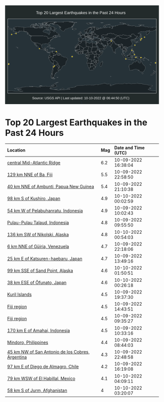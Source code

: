 ![Map](./map.png)

# Top 20 Largest Earthquakes in the Past 24 Hours

| Location | Mag | Date and Time (UTC) |
|:---|:---|:---|
| [central Mid-Atlantic Ridge](https://earthquake.usgs.gov/earthquakes/eventpage/us6000isau) | 6.2 | 10-09-2022 16:38:04 |
| [129 km NNE of Ba, Fiji](https://earthquake.usgs.gov/earthquakes/eventpage/us6000isdb) | 5.5 | 10-09-2022 22:58:50 |
| [40 km NNE of Ambunti, Papua New Guinea](https://earthquake.usgs.gov/earthquakes/eventpage/us6000isch) | 5.4 | 10-09-2022 21:10:38 |
| [98 km S of Kushiro, Japan](https://earthquake.usgs.gov/earthquakes/eventpage/us6000isdf) | 4.9 | 10-10-2022 00:02:59 |
| [54 km W of Pelabuhanratu, Indonesia](https://earthquake.usgs.gov/earthquakes/eventpage/us6000is90) | 4.9 | 10-09-2022 10:02:43 |
| [Pulau-Pulau Talaud, Indonesia](https://earthquake.usgs.gov/earthquakes/eventpage/us6000is8z) | 4.8 | 10-09-2022 09:55:50 |
| [136 km SW of Nikolski, Alaska](https://earthquake.usgs.gov/earthquakes/eventpage/us6000isdn) | 4.8 | 10-10-2022 00:54:03 |
| [6 km NNE of Güiria, Venezuela](https://earthquake.usgs.gov/earthquakes/eventpage/us6000iscy) | 4.7 | 10-09-2022 22:18:06 |
| [25 km E of Katsuren-haebaru, Japan](https://earthquake.usgs.gov/earthquakes/eventpage/us6000is9x) | 4.7 | 10-09-2022 13:49:16 |
| [99 km SSE of Sand Point, Alaska](https://earthquake.usgs.gov/earthquakes/eventpage/us6000isdt) | 4.6 | 10-10-2022 01:50:51 |
| [38 km ESE of Ōfunato, Japan](https://earthquake.usgs.gov/earthquakes/eventpage/us6000isdk) | 4.6 | 10-10-2022 00:26:18 |
| [Kuril Islands](https://earthquake.usgs.gov/earthquakes/eventpage/us6000isbz) | 4.5 | 10-09-2022 19:37:30 |
| [Fiji region](https://earthquake.usgs.gov/earthquakes/eventpage/us6000isa3) | 4.5 | 10-09-2022 14:43:51 |
| [Fiji region](https://earthquake.usgs.gov/earthquakes/eventpage/us6000is8y) | 4.5 | 10-09-2022 09:35:27 |
| [170 km E of Amahai, Indonesia](https://earthquake.usgs.gov/earthquakes/eventpage/us6000is99) | 4.5 | 10-09-2022 10:33:16 |
| [Mindoro, Philippines](https://earthquake.usgs.gov/earthquakes/eventpage/us6000is8t) | 4.4 | 10-09-2022 08:44:03 |
| [45 km NW of San Antonio de los Cobres, Argentina](https://earthquake.usgs.gov/earthquakes/eventpage/us6000isd6) | 4.3 | 10-09-2022 22:48:58 |
| [97 km E of Diego de Almagro, Chile](https://earthquake.usgs.gov/earthquakes/eventpage/us6000isaj) | 4.2 | 10-09-2022 16:19:08 |
| [79 km WSW of El Habillal, Mexico](https://earthquake.usgs.gov/earthquakes/eventpage/us6000ised) | 4.1 | 10-10-2022 04:09:11 |
| [58 km S of Jurm, Afghanistan](https://earthquake.usgs.gov/earthquakes/eventpage/us6000ise2) | 4 | 10-10-2022 03:20:07 |
